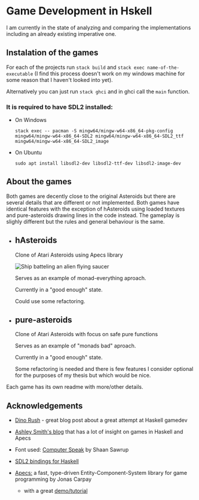 # Game Development in Hskell

I am currently in the state of analyzing and comparing the
implementations including an already existing imperative one.

## Instalation of the games

For each of the projects run `stack build` and
`stack exec name-of-the-executable` (I find this process
doesn't work on my windows machine for some reason
that I haven't looked into yet).

Alternatively you can just run `stack ghci` and in ghci
call the `main` function.

### It is required to have SDL2 installed:

 - On Windows

    ```
    stack exec -- pacman -S mingw64/mingw-w64-x86_64-pkg-config mingw64/mingw-w64-x86_64-SDL2 mingw64/mingw-w64-x86_64-SDL2_ttf mingw64/mingw-w64-x86_64-SDL2_image
    ```

-  On Ubuntu

    ```
    sudo apt install libsdl2-dev libsdl2-ttf-dev libsdl2-image-dev
    ```

## About the games

Both games are decently close to the original Asteroids
but there are several details that are different
or not implemented. Both games have identical features with
the exception of hAsteroids using loaded textures and
pure-asteroids drawing lines in the code instead.
The gameplay is slighly different but
the rules and general behaviour is the same.

- ## hAsteroids
    Clone of Atari Asteroids using Apecs library

    ![Ship batteling an alien flying saucer](screenshots/saucer.jpg)

    Serves as an example of monad-everything aproach.

    Currently in a "good enough" state.

    Could use some refactoring.

- ## pure-asteroids
    Clone of Atari Asteroids with focus on
    safe pure functions
    
    Serves as an example of "monads bad" aproach.

    Currently in a "good enough" state.

    Some refactoring is needed and there is few features
    I consider optional for the purposes of my thesis
    but which would be nice.

Each game has its own readme with more/other details.

## Acknowledgements

- [Dino Rush](http://jxv.io/blog/2018-02-28-A-Game-in-Haskell.html) -
great blog post about a great attempt at Haskell gamedev

- [Ashley Smith's blog](https://aas.sh/blog/making-a-game-with-haskell-and-apecs/)
that has a lot of insight on games in Haskell and Apecs

- Font used: [Computer Speak](https://fontlibrary.org/en/font/computer-speak#Computer%20Speak%20v0.3-Regular) by Shaan Sawrup

- [SDL2 bindings for Haskell](https://github.com/haskell-game/sdl2)

- [Apecs:](https://github.com/jonascarpay/apecs) a fast, type-driven Entity-Component-System library for game programming by Jonas Carpay
    - with a great [demo/tutorial](https://github.com/jonascarpay/apecs/blob/master/examples/Shmup.md)

